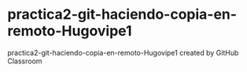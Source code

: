 # practica2-git-haciendo-copia-en-remoto-Hugovipe1
practica2-git-haciendo-copia-en-remoto-Hugovipe1 created by GitHub Classroom
